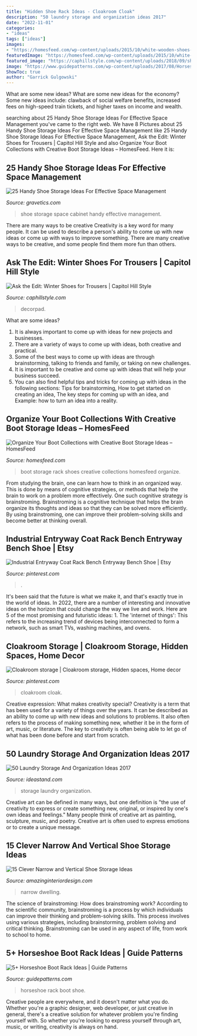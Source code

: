 ```yaml
---
title: "Hidden Shoe Rack Ideas - Cloakroom Cloak"
description: "50 laundry storage and organization ideas 2017"
date: "2022-11-01"
categories:
- "ideas"
tags: ["ideas"]
images:
- "https://homesfeed.com/wp-content/uploads/2015/10/white-wooden-shoes-and-boot-rack-design-.jpg"
featuredImage: "https://homesfeed.com/wp-content/uploads/2015/10/white-wooden-shoes-and-boot-rack-design-.jpg"
featured_image: "https://caphillstyle.com/wp-content/uploads/2018/09/shoe-rack-with-drawers-full-wall-shoe-shelves-wooden-shoe-rack-with-drawers.jpg"
image: "https://www.guidepatterns.com/wp-content/uploads/2017/08/Horseshoe-Shoe-Rack.jpg"
ShowToc: true
author: "Garrick Gulgowski"
---
```



What are some new ideas?
What are some new ideas for the economy? 
Some new ideas include: clawback of social welfare benefits, increased fees on high-speed train tickets, and higher taxes on income and wealth.

	

		
searching about 25 Handy Shoe Storage Ideas For Effective Space Management you've came to the right web. We have 8 Pictures about 25 Handy Shoe Storage Ideas For Effective Space Management like 25 Handy Shoe Storage Ideas For Effective Space Management, Ask the Edit: Winter Shoes for Trousers | Capitol Hill Style and also Organize Your Boot Collections with Creative Boot Storage Ideas – HomesFeed. Here it is:
		
    
## 25 Handy Shoe Storage Ideas For Effective Space Management

<img loading=lazy src="https://www.gravetics.com/wp-content/uploads/2017/07/Shoe-Cabinet-Folio.jpg" onerror="this.onerror=null;this.src='https://tse2.mm.bing.net/th?id=OIP.x3v7lkgTfNPZwdk1y8rwNgHaJ7&amp;pid=15.1';" alt="25 Handy Shoe Storage Ideas For Effective Space Management">

_Source: gravetics.com_

>shoe storage space cabinet handy effective management. 

	

There are many ways to be creative
Creativity is a key word for many people. It can be used to describe a person's ability to come up with new ideas or come up with ways to improve something. There are many creative ways to be creative, and some people find them more fun than others.

    
## Ask The Edit: Winter Shoes For Trousers | Capitol Hill Style

<img loading=lazy src="https://caphillstyle.com/wp-content/uploads/2018/09/shoe-rack-with-drawers-full-wall-shoe-shelves-wooden-shoe-rack-with-drawers.jpg" onerror="this.onerror=null;this.src='https://tse2.mm.bing.net/th?id=OIP.cXypMKkcUl6ZUX1q3_EtgwHaFL&amp;pid=15.1';" alt="Ask the Edit: Winter Shoes for Trousers | Capitol Hill Style">

_Source: caphillstyle.com_

>decorpad. 

	

What are some ideas?
1. It is always important to come up with ideas for new projects and businesses. 
2. There are a variety of ways to come up with ideas, both creative and practical. 
3. Some of the best ways to come up with ideas are through brainstorming, talking to friends and family, or taking on new challenges. 
4. It is important to be creative and come up with ideas that will help your business succeed. 
5. You can also find helpful tips and tricks for coming up with ideas in the following sections: Tips for brainstorming, How to get started on creating an idea, The key steps for coming up with an idea, and Example: how to turn an idea into a reality.

    
## Organize Your Boot Collections With Creative Boot Storage Ideas – HomesFeed

<img loading=lazy src="https://homesfeed.com/wp-content/uploads/2015/10/white-wooden-shoes-and-boot-rack-design-.jpg" onerror="this.onerror=null;this.src='https://tse2.mm.bing.net/th?id=OIP.afOe7sZ6PK0fhCloWEafwwHaJ4&amp;pid=15.1';" alt="Organize Your Boot Collections with Creative Boot Storage Ideas – HomesFeed">

_Source: homesfeed.com_

>boot storage rack shoes creative collections homesfeed organize. 

	

From studying the brain, one can learn how to think in an organized way. This is done by means of cognitive strategies, or methods that help the brain to work on a problem more effectively. One such cognitive strategy is brainstroming. Brainstroming is a cognitive technique that helps the brain organize its thoughts and ideas so that they can be solved more efficiently. By using brainstroming, one can improve their problem-solving skills and become better at thinking overall.

    
## Industrial Entryway Coat Rack Bench Entryway Bench Shoe | Etsy

<img loading=lazy src="https://i.pinimg.com/736x/95/2b/da/952bda08d95db4b55b4ff6d1ca92f869.jpg" onerror="this.onerror=null;this.src='https://tse2.mm.bing.net/th?id=OIP.xbfIGko9IU5Cs_XtRyD1sQHaNJ&amp;pid=15.1';" alt="Industrial Entryway Coat Rack Bench Entryway Bench Shoe | Etsy">

_Source: pinterest.com_

>. 

	

It's been said that the future is what we make it, and that's exactly true in the world of ideas. In 2022, there are a number of interesting and innovative ideas on the horizon that could change the way we live and work. Here are 5 of the most promising and futuristic ideas: 1. The 'internet of things': This refers to the increasing trend of devices being interconnected to form a network, such as smart TVs, washing machines, and ovens.

    
## Cloakroom Storage | Cloakroom Storage, Hidden Spaces, Home Decor

<img loading=lazy src="https://i.pinimg.com/736x/53/24/45/532445f655db6bdcf00a7a411eb21b04--hidden-spaces-niches.jpg" onerror="this.onerror=null;this.src='https://tse3.mm.bing.net/th?id=OIP.WV8VB6CsVjghkIqsFxt5pwHaJ3&amp;pid=15.1';" alt="Cloakroom storage | Cloakroom storage, Hidden spaces, Home decor">

_Source: pinterest.com_

>cloakroom cloak. 

	

Creative expression: What makes creativity special?
Creativity is a term that has been used for a variety of things over the years. It can be described as an ability to come up with new ideas and solutions to problems. It also often refers to the process of making something new, whether it be in the form of art, music, or literature. The key to creativity is often being able to let go of what has been done before and start from scratch.

    
## 50 Laundry Storage And Organization Ideas 2017

<img loading=lazy src="https://ideastand.com/wp-content/uploads/2016/03/6-laundry-storage-and-organization-ideas.jpg" onerror="this.onerror=null;this.src='https://tse4.mm.bing.net/th?id=OIP.1VqkkaFaXEjAwG8O7ZIlxgHaJ4&amp;pid=15.1';" alt="50 Laundry Storage And Organization Ideas 2017">

_Source: ideastand.com_

>storage laundry organization. 

	

Creative art can be defined in many ways, but one definition is "the use of creativity to express or create something new, original, or inspired by one's own ideas and feelings." Many people think of creative art as painting, sculpture, music, and poetry. Creative art is often used to express emotions or to create a unique message.

    
## 15 Clever Narrow And Vertical Shoe Storage Ideas

<img loading=lazy src="https://www.amazinginteriordesign.com/wp-content/uploads/2017/06/15-Clever-Narrow-and-Vertical-Shoe-Storage-Ideas-5.jpg" onerror="this.onerror=null;this.src='https://tse4.mm.bing.net/th?id=OIP.I18rHSqoSKGVCEPJzbG83gHaLH&amp;pid=15.1';" alt="15 Clever Narrow and Vertical Shoe Storage Ideas">

_Source: amazinginteriordesign.com_

>narrow dwelling. 

	

The science of brainstroming: How does brainstroming work?
According to the scientific community, brainstroming is a process by which individuals can improve their thinking and problem-solving skills. This process involves using various strategies, including brainstorming, problem solving and critical thinking. Brainstroming can be used in any aspect of life, from work to school to home.

    
## 5+ Horseshoe Boot Rack Ideas | Guide Patterns

<img loading=lazy src="https://www.guidepatterns.com/wp-content/uploads/2017/08/Horseshoe-Shoe-Rack.jpg" onerror="this.onerror=null;this.src='https://tse3.mm.bing.net/th?id=OIP.5zAFj33h8AihFztxw0jiiwHaFj&amp;pid=15.1';" alt="5+ Horseshoe Boot Rack Ideas | Guide Patterns">

_Source: guidepatterns.com_

>horseshoe rack boot shoe. 

	

Creative people are everywhere, and it doesn't matter what you do. Whether you're a graphic designer, web developer, or just creative in general, there's a creative solution for whatever problem you're finding yourself with. So whether you're looking to express yourself through art, music, or writing, creativity is always on hand.


